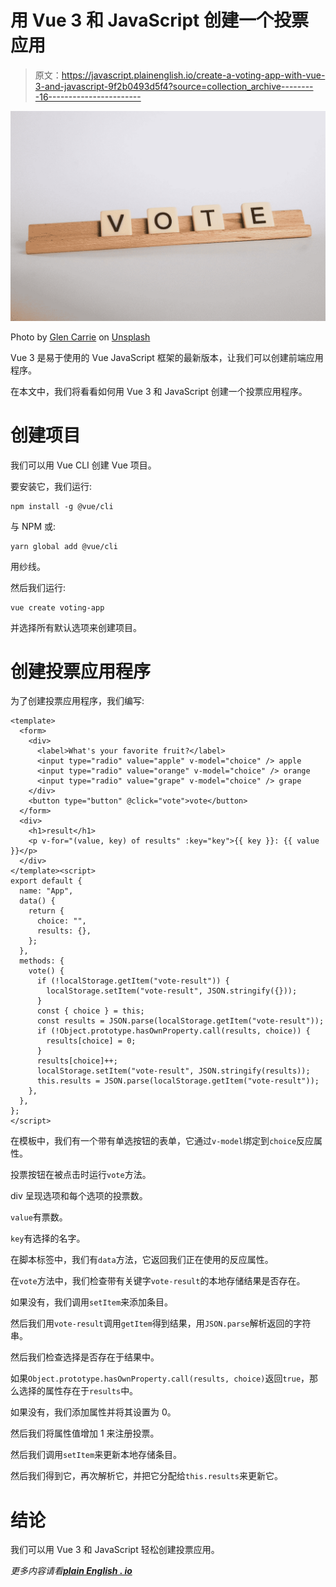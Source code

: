 # 用 Vue 3 和 JavaScript 创建一个投票应用

> 原文：<https://javascript.plainenglish.io/create-a-voting-app-with-vue-3-and-javascript-9f2b0493d5f4?source=collection_archive---------16----------------------->

![](img/d30111b8ebbb24e3317ada9565df3de6.png)

Photo by [Glen Carrie](https://unsplash.com/@glencarrie?utm_source=medium&utm_medium=referral) on [Unsplash](https://unsplash.com?utm_source=medium&utm_medium=referral)

Vue 3 是易于使用的 Vue JavaScript 框架的最新版本，让我们可以创建前端应用程序。

在本文中，我们将看看如何用 Vue 3 和 JavaScript 创建一个投票应用程序。

# 创建项目

我们可以用 Vue CLI 创建 Vue 项目。

要安装它，我们运行:

```
npm install -g @vue/cli
```

与 NPM 或:

```
yarn global add @vue/cli
```

用纱线。

然后我们运行:

```
vue create voting-app
```

并选择所有默认选项来创建项目。

# 创建投票应用程序

为了创建投票应用程序，我们编写:

```
<template>
  <form>
    <div>
      <label>What's your favorite fruit?</label>
      <input type="radio" value="apple" v-model="choice" /> apple
      <input type="radio" value="orange" v-model="choice" /> orange
      <input type="radio" value="grape" v-model="choice" /> grape
    </div>
    <button type="button" @click="vote">vote</button>
  </form>
  <div>
    <h1>result</h1>
    <p v-for="(value, key) of results" :key="key">{{ key }}: {{ value }}</p>
  </div>
</template><script>
export default {
  name: "App",
  data() {
    return {
      choice: "",
      results: {},
    };
  },
  methods: {
    vote() {
      if (!localStorage.getItem("vote-result")) {
        localStorage.setItem("vote-result", JSON.stringify({}));
      }
      const { choice } = this;
      const results = JSON.parse(localStorage.getItem("vote-result"));
      if (!Object.prototype.hasOwnProperty.call(results, choice)) {
        results[choice] = 0;
      }
      results[choice]++;
      localStorage.setItem("vote-result", JSON.stringify(results));
      this.results = JSON.parse(localStorage.getItem("vote-result"));
    },
  },
};
</script>
```

在模板中，我们有一个带有单选按钮的表单，它通过`v-model`绑定到`choice`反应属性。

投票按钮在被点击时运行`vote`方法。

div 呈现选项和每个选项的投票数。

`value`有票数。

`key`有选择的名字。

在脚本标签中，我们有`data`方法，它返回我们正在使用的反应属性。

在`vote`方法中，我们检查带有关键字`vote-result`的本地存储结果是否存在。

如果没有，我们调用`setItem`来添加条目。

然后我们用`vote-result`调用`getItem`得到结果，用`JSON.parse`解析返回的字符串。

然后我们检查选择是否存在于结果中。

如果`Object.prototype.hasOwnProperty.call(results, choice)`返回`true`，那么选择的属性存在于`results`中。

如果没有，我们添加属性并将其设置为 0。

然后我们将属性值增加 1 来注册投票。

然后我们调用`setItem`来更新本地存储条目。

然后我们得到它，再次解析它，并把它分配给`this.results`来更新它。

# 结论

我们可以用 Vue 3 和 JavaScript 轻松创建投票应用。

*更多内容请看*[***plain English . io***](https://plainenglish.io/)